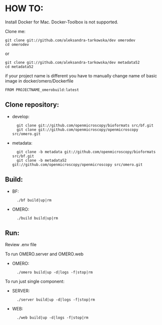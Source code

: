 HOW TO:
=======

Install Docker for Mac. Docker-Toolbox is not supported.

Clone me:

    git clone git://github.com/aleksandra-tarkowska/dev omerodev
    cd omerodev

or

    git clone git://github.com/aleksandra-tarkowska/dev metadata52
    cd metadata52

if your project name is different you have to manually change name of basic image in docker/omero/Dockerfile

    FROM PROJECTNAME_omerobuild:latest


Clone repository:
-----------------

- develop:

        git clone git://github.com/openmicroscopy/bioformats src/bf.git
        git clone git://github.com/openmicroscopy/openmicroscopy src/omero.git

- metadata:

        git clone -b metadata git://github.com/openmicroscopy/bioformats src/bf.git
        git clone -b metadata52 git://github.com/openmicroscopy/openmicroscopy src/omero.git


Build:
------

- BF:

        ./bf build|up|rm

- OMERO:

        ./build build|up|rm

Run:
----

Review .env file


To run OMERO.server and OMERO.web

- OMERO:

        ./omero build|up -d|logs -f|stop|rm


To run just single component:

- SERVER:

        ./server build|up -d|logs -f|stop|rm

- WEB:

        ./web build|up -d|logs -f|stop|rm
